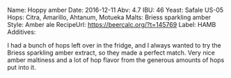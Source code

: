 Name: Hoppy amber
Date: 2016-12-11
Abv: 4.7
IBU: 46
Yeast: Safale US-05
Hops: Citra, Amarillo, Ahtanum, Motueka 
Malts: Briess sparkling amber
Style: Amber ale
RecipeUrl: https://beercalc.org/?t=145769
Label: HAMB
Additives:

I had a bunch of hops left over in the fridge, and I always wanted to try the Briess sparkling amber extract, so they made a perfect match. Very nice amber maltiness and a lot of hop flavor from the generous amounts of hops put into it. 
